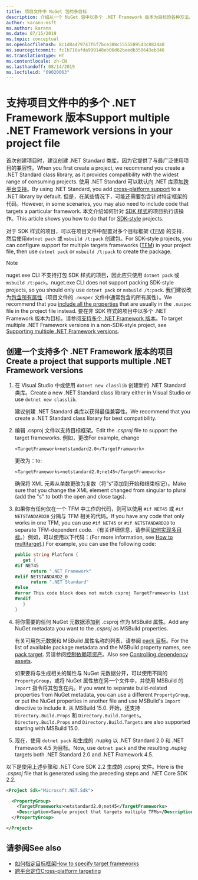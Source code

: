 ```yaml
---
title: 项目文件中 NuGet 包的多目标
description: 介绍从一个 NuGet 包中以多个 .NET Framework 版本为目标的各种方法。
author: karann-msft
ms.author: karann
ms.date: 07/15/2019
ms.topic: conceptual
ms.openlocfilehash: 8c1d8a479747f6f7bce388c1555589543c8824a0
ms.sourcegitcommit: fc1b716afda999148eb06d62beedb350643eb346
ms.translationtype: HT
ms.contentlocale: zh-CN
ms.lasthandoff: 08/14/2019
ms.locfileid: "69020063"
---
```

# <a name="support-multiple-net-framework-versions-in-your-project-file"></a><span data-ttu-id="b0f48-103">支持项目文件中的多个 .NET Framework 版本</span><span class="sxs-lookup"><span data-stu-id="b0f48-103">Support multiple .NET Framework versions in your project file</span></span>

<span data-ttu-id="b0f48-104">首次创建项目时，建议创建 .NET Standard 类库，因为它提供了与最广泛使用项目的兼容性。</span><span class="sxs-lookup"><span data-stu-id="b0f48-104">When you first create a project, we recommend you create a .NET Standard class library, as it provides compatibility with the widest range of consuming projects.</span></span> <span data-ttu-id="b0f48-105">使用 .NET Standard 可以默认向 .NET 库添加[跨平台支持](/dotnet/standard/library-guidance/cross-platform-targeting)。</span><span class="sxs-lookup"><span data-stu-id="b0f48-105">By using .NET Standard, you add [cross-platform support](/dotnet/standard/library-guidance/cross-platform-targeting) to a .NET library by default.</span></span> <span data-ttu-id="b0f48-106">但是，在某些情况下，可能还需要包含针对特定框架的代码。</span><span class="sxs-lookup"><span data-stu-id="b0f48-106">However, in some scenarios, you may also need to include code that targets a particular framework.</span></span> <span data-ttu-id="b0f48-107">本文介绍如何针对 [SDK 样式](../resources/check-project-format.md)的项目执行该操作。</span><span class="sxs-lookup"><span data-stu-id="b0f48-107">This article shows you how to do that for [SDK-style](../resources/check-project-format.md) projects.</span></span>

<span data-ttu-id="b0f48-108">对于 SDK 样式的项目，可以在项目文件中配置对多个目标框架 ([TFM](/dotnet/standard/frameworks)) 的支持，然后使用`dotnet pack` 或 `msbuild /t:pack` 创建包。</span><span class="sxs-lookup"><span data-stu-id="b0f48-108">For SDK-style projects, you can configure support for multiple targets frameworks ([TFM](/dotnet/standard/frameworks)) in your project file, then use `dotnet pack` or `msbuild /t:pack` to create the package.</span></span>

> [!NOTE]
> <span data-ttu-id="b0f48-109">nuget.exe CLI 不支持打包 SDK 样式的项目，因此应只使用 `dotnet pack` 或 `msbuild /t:pack`。</span><span class="sxs-lookup"><span data-stu-id="b0f48-109">nuget.exe CLI does not support packing SDK-style projects, so you should only use `dotnet pack` or `msbuild /t:pack`.</span></span> <span data-ttu-id="b0f48-110">我们建议改为[包含所有属性](../reference/msbuild-targets.md#pack-target)（项目文件的 `.nuspec` 文件中通常包含的所有属性）。</span><span class="sxs-lookup"><span data-stu-id="b0f48-110">We recommend that you [include all the properties](../reference/msbuild-targets.md#pack-target) that are usually in the `.nuspec` file in the project file instead.</span></span> <span data-ttu-id="b0f48-111">要在非 SDK 样式的项目中以多个 .NET Framework 版本为目标，请参阅[支持多个 .NET Framework 版本](supporting-multiple-target-frameworks.md)。</span><span class="sxs-lookup"><span data-stu-id="b0f48-111">To target multiple .NET Framework versions in a non-SDK-style project, see [Supporting multiple .NET Framework versions](supporting-multiple-target-frameworks.md).</span></span>

## <a name="create-a-project-that-supports-multiple-net-framework-versions"></a><span data-ttu-id="b0f48-112">创建一个支持多个 .NET Framework 版本的项目</span><span class="sxs-lookup"><span data-stu-id="b0f48-112">Create a project that supports multiple .NET Framework versions</span></span>

1. <span data-ttu-id="b0f48-113">在 Visual Studio 中或使用 `dotnet new classlib` 创建新的 .NET Standard 类库。</span><span class="sxs-lookup"><span data-stu-id="b0f48-113">Create a new .NET Standard class library either in Visual Studio or use `dotnet new classlib`.</span></span>

   <span data-ttu-id="b0f48-114">建议创建 .NET Standard 类库以获得最佳兼容性。</span><span class="sxs-lookup"><span data-stu-id="b0f48-114">We recommend that you create a .NET Standard class library for best compatibility.</span></span>

2. <span data-ttu-id="b0f48-115">编辑 .csproj  文件以支持目标框架。</span><span class="sxs-lookup"><span data-stu-id="b0f48-115">Edit the *.csproj* file to support the target frameworks.</span></span> <span data-ttu-id="b0f48-116">例如，更改</span><span class="sxs-lookup"><span data-stu-id="b0f48-116">For example, change</span></span>
   
   `<TargetFramework>netstandard2.0</TargetFramework>`
   
   <span data-ttu-id="b0f48-117">更改为：</span><span class="sxs-lookup"><span data-stu-id="b0f48-117">to:</span></span>
   
   `<TargetFrameworks>netstandard2.0;net45</TargetFrameworks>`

   <span data-ttu-id="b0f48-118">确保将 XML 元素从单数更改为复数（将“s”添加到开始和结束标记）。</span><span class="sxs-lookup"><span data-stu-id="b0f48-118">Make sure that you change the XML element changed from singular to plural (add the "s" to both the open and close tags).</span></span>

3. <span data-ttu-id="b0f48-119">如果你有任何仅在一个 TFM 中工作的代码，则可以使用 `#if NET45` 或 `#if NETSTANDARD20` 分隔与 TFM 相关的代码。</span><span class="sxs-lookup"><span data-stu-id="b0f48-119">If you have any code that only works in one TFM, you can use `#if NET45` or `#if NETSTANDARD20` to separate TFM-dependent code.</span></span> <span data-ttu-id="b0f48-120">（有关详细信息，请参阅[如何实现多目标](/dotnet/core/tutorials/libraries#how-to-multitarget)。）例如，可以使用以下代码：</span><span class="sxs-lookup"><span data-stu-id="b0f48-120">(For more information, see [How to multitarget](/dotnet/core/tutorials/libraries#how-to-multitarget).) For example, you can use the following code:</span></span>

   ```csharp
   public string Platform {
      get {
   #if NET45
         return ".NET Framework"
   #elif NETSTANDARD2_0
         return ".NET Standard"
   #else
   #error This code block does not match csproj TargetFrameworks list
   #endif
      }
   }
   ```

4. <span data-ttu-id="b0f48-121">将你需要的任何 NuGet 元数据添加到 .csproj  作为 MSBuild 属性。</span><span class="sxs-lookup"><span data-stu-id="b0f48-121">Add any NuGet metadata you want to the *.csproj* as MSBuild properties.</span></span>

   <span data-ttu-id="b0f48-122">有关可用包元数据和 MSBuild 属性名称的列表，请参阅 [pack 目标](../reference/msbuild-targets.md#pack-target)。</span><span class="sxs-lookup"><span data-stu-id="b0f48-122">For the list of available package metadata and the MSBuild property names, see [pack target](../reference/msbuild-targets.md#pack-target).</span></span> <span data-ttu-id="b0f48-123">另请参阅[控制依赖项资产](../consume-packages/package-references-in-project-files.md#controlling-dependency-assets)。</span><span class="sxs-lookup"><span data-stu-id="b0f48-123">Also see [Controlling dependency assets](../consume-packages/package-references-in-project-files.md#controlling-dependency-assets).</span></span>

   <span data-ttu-id="b0f48-124">如果要将与生成相关的属性与 NuGet 元数据分开，可以使用不同的 `PropertyGroup`，或将 NuGet 属性放在另一个文件中，并使用 MSBuild 的 `Import` 指令将其包含在内。</span><span class="sxs-lookup"><span data-stu-id="b0f48-124">If you want to separate build-related properties from NuGet metadata, you can use a different `PropertyGroup`, or put the NuGet properties in another file and use MSBuild's `Import` directive to include it.</span></span> <span data-ttu-id="b0f48-125">从 MSBuild 15.0. 开始，还支持 `Directory.Build.Props` 和 `Directory.Build.Targets`。</span><span class="sxs-lookup"><span data-stu-id="b0f48-125">`Directory.Build.Props` and `Directory.Build.Targets` are also supported starting with MSBuild 15.0.</span></span>

5. <span data-ttu-id="b0f48-126">现在，使用 `dotnet pack` 和生成的 .nupkg  以 .NET Standard 2.0 和 .NET Framework 4.5 为目标。</span><span class="sxs-lookup"><span data-stu-id="b0f48-126">Now, use `dotnet pack` and the resulting *.nupkg* targets both .NET Standard 2.0 and .NET Framework 4.5.</span></span>

<span data-ttu-id="b0f48-127">以下是使用上述步骤和 .NET Core SDK 2.2 生成的 .csproj  文件。</span><span class="sxs-lookup"><span data-stu-id="b0f48-127">Here is the *.csproj* file that is generated using the preceding steps and .NET Core SDK 2.2.</span></span>

```xml
<Project Sdk="Microsoft.NET.Sdk">

  <PropertyGroup>
    <TargetFrameworks>netstandard2.0;net45</TargetFrameworks>
    <Description>Sample project that targets multiple TFMs</Description>
  </PropertyGroup>

</Project>
```

## <a name="see-also"></a><span data-ttu-id="b0f48-128">请参阅</span><span class="sxs-lookup"><span data-stu-id="b0f48-128">See also</span></span>

* [<span data-ttu-id="b0f48-129">如何指定目标框架</span><span class="sxs-lookup"><span data-stu-id="b0f48-129">How to specify target frameworks</span></span>](/dotnet/standard/frameworks#how-to-specify-target-frameworks)
* [<span data-ttu-id="b0f48-130">跨平台定位</span><span class="sxs-lookup"><span data-stu-id="b0f48-130">Cross-platform targeting</span></span>](/dotnet/standard/library-guidance/cross-platform-targeting)
